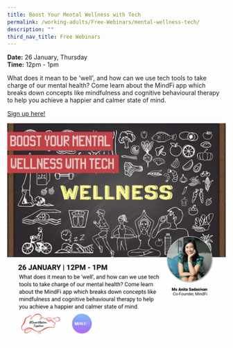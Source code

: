 ```yaml
---
title: Boost Your Mental Wellness with Tech
permalink: /working-adults/Free-Webinars/mental-wellness-tech/
description: ""
third_nav_title: Free Webinars
---
```

**Date:** 26 January, Thursday
<br> **Time:** 12pm - 1pm

What does it mean to be 'well', and how can we use tech tools to take charge of our mental health? Come learn about the MindFi app which breaks down concepts like mindfulness and cognitive behavioural therapy to help you achieve a happier and calmer state of mind. 

[Sign up here!](https://go.gov.sg/wa-wellnesstech-jan23)

![free webinar on boosting wellness with tech](/images/Jan%202023/WA_26%20Jan2023.jpeg)